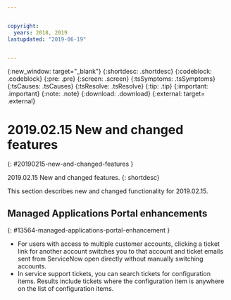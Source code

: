 ```yaml
---


copyright:
  years: 2018, 2019
lastupdated: "2019-06-19"


---
```


{:new_window: target="_blank"} 
{:shortdesc: .shortdesc} 
{:codeblock: .codeblock} 
{:pre: .pre} 
{:screen: .screen} 
{:tsSymptoms: .tsSymptoms} 
{:tsCauses: .tsCauses} 
{:tsResolve: .tsResolve} 
{:tip: .tip} 
{:important: .important} 
{:note: .note} 
{:download: .download} 
{:external: target= .external} 

# 2019.02.15 New and changed features
{: #20190215-new-and-changed-features } 

2019.02.15 New and changed features.
{: shortdesc} 

This section describes new and changed functionality for 2019.02.15.

## Managed Applications Portal enhancements
{: #13564-managed-applications-portal-enhancement } 

  - For users with access to multiple customer accounts, clicking a
    ticket link for another account switches you to that account and
    ticket emails sent from ServiceNow open directly without manually
    switching accounts.
  - In service support tickets, you can search tickets for configuration
    items. Results include tickets where the configuration item is
    anywhere on the list of configuration items.
